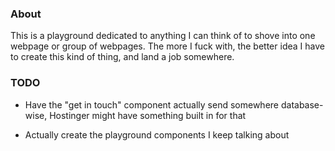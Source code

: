 ### About
This is a playground dedicated to anything I can think of to shove into one webpage or group of webpages. The more I fuck with, the better idea I have to create this kind of thing, and land a job somewhere.

### TODO

- Have the "get in touch" component actually send somewhere database-wise, Hostinger might have something built in for that

- Actually create the playground components I keep talking about